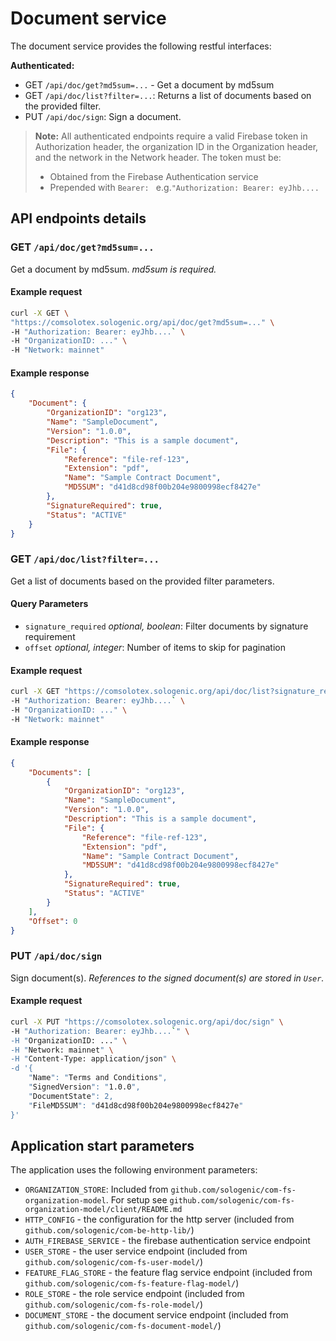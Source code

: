 # Document service

The document service provides the following restful interfaces:

**Authenticated:**

* GET `/api/doc/get?md5sum=...` - Get a document by md5sum
* GET `/api/doc/list?filter=...`: Returns a list of documents based on the provided filter.
* PUT `/api/doc/sign`: Sign a document.

> **Note:** All authenticated endpoints require a valid Firebase token in Authorization header, the organization ID in the Organization header, and the network in the Network header. The token must be:
> - Obtained from the Firebase Authentication service
> - Prepended with `Bearer: ` e.g.`"Authorization: Bearer: eyJhb....`

## API endpoints details

### GET `/api/doc/get?md5sum=...`

Get a document by md5sum. *md5sum is required.*

#### Example request

```bash
curl -X GET \
"https://comsolotex.sologenic.org/api/doc/get?md5sum=..." \
-H "Authorization: Bearer: eyJhb....` \
-H "OrganizationID: ..." \
-H "Network: mainnet"
```

#### Example response

```json
{
    "Document": {
        "OrganizationID": "org123",
        "Name": "SampleDocument",
        "Version": "1.0.0",
        "Description": "This is a sample document",
        "File": {
            "Reference": "file-ref-123",
            "Extension": "pdf",
            "Name": "Sample Contract Document",
            "MD5SUM": "d41d8cd98f00b204e9800998ecf8427e"
        },
        "SignatureRequired": true,
        "Status": "ACTIVE"
    }
}
```

### GET `/api/doc/list?filter=...`

Get a list of documents based on the provided filter parameters.

#### Query Parameters

- `signature_required` *optional, boolean*: Filter documents by signature requirement
- `offset` *optional, integer*: Number of items to skip for pagination

#### Example request

```bash
curl -X GET "https://comsolotex.sologenic.org/api/doc/list?signature_required=true&offset=0" \
-H "Authorization: Bearer: eyJhb....` \
-H "OrganizationID: ..." \
-H "Network: mainnet"
```

#### Example response

```json
{
    "Documents": [
        {
            "OrganizationID": "org123",
            "Name": "SampleDocument",
            "Version": "1.0.0",
            "Description": "This is a sample document",
            "File": {
                "Reference": "file-ref-123",
                "Extension": "pdf",
                "Name": "Sample Contract Document",
                "MD5SUM": "d41d8cd98f00b204e9800998ecf8427e"
            },
            "SignatureRequired": true,
            "Status": "ACTIVE"
        }
    ],
    "Offset": 0
}
```

### PUT `/api/doc/sign`

Sign document(s). *References to the signed document(s) are stored in `User`.*

#### Example request

```bash
curl -X PUT "https://comsolotex.sologenic.org/api/doc/sign" \
-H "Authorization: Bearer: eyJhb....`" \
-H "OrganizationID: ..." \
-H "Network: mainnet" \
-H "Content-Type: application/json" \
-d '{
    "Name": "Terms and Conditions",
    "SignedVersion": "1.0.0",
    "DocumentState": 2,
    "FileMD5SUM": "d41d8cd98f00b204e9800998ecf8427e"
}'
```

## Application start parameters

The application uses the following environment parameters:

* `ORGANIZATION_STORE`: Included from `github.com/sologenic/com-fs-organization-model`. For setup see `github.com/sologenic/com-fs-organization-model/client/README.md`
* `HTTP_CONFIG` - the configuration for the http server (included from `github.com/sologenic/com-be-http-lib/`)
* `AUTH_FIREBASE_SERVICE` - the firebase authentication service endpoint
* `USER_STORE` - the user service endpoint (included from `github.com/sologenic/com-fs-user-model/`)
* `FEATURE_FLAG_STORE` - the feature flag service endpoint (included from `github.com/sologenic/com-fs-feature-flag-model/`)
* `ROLE_STORE` - the role service endpoint (included from `github.com/sologenic/com-fs-role-model/`)
* `DOCUMENT_STORE` - the document service endpoint (included from `github.com/sologenic/com-fs-document-model/`)

